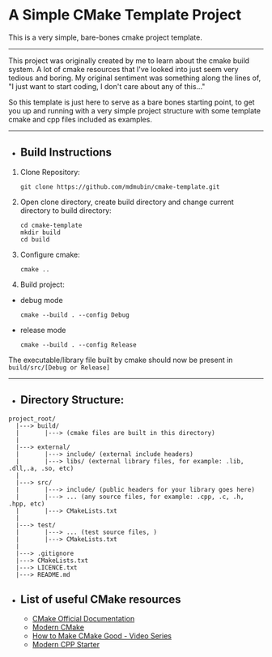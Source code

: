# A Simple CMake Template Project

This is a very simple, bare-bones cmake project template.

---

This project was originally created by me to learn about the cmake build system.
A lot of cmake resources that I've looked into just seem very tedious and
boring. My original sentiment was something along the lines of, "I just want to
start coding, I don't care about any of this..."

So this template is just here to serve as a bare bones starting point, to get
you up and running with a very simple project structure with some template cmake
and cpp files included as examples.

---

* ## Build Instructions

1. Clone Repository:
    ```
    git clone https://github.com/mdmubin/cmake-template.git
    ```

2. Open clone directory, create build directory and change current directory to build directory:
    ```
    cd cmake-template
    mkdir build
    cd build
    ```

3. Configure cmake:
    ```
    cmake ..
    ```
4. Build project:
  - debug mode
    ```
    cmake --build . --config Debug
    ```
  - release mode
    ```
    cmake --build . --config Release
    ```

The executable/library file built by cmake should now be present in `build/src/[Debug or Release]`

---

* ## Directory Structure:
```
project_root/
  |---> build/
  |       |---> (cmake files are built in this directory)
  |
  |---> external/
  |       |---> include/ (external include headers)
  |       |---> libs/ (external library files, for example: .lib, .dll,.a, .so, etc)
  |
  |---> src/
  |       |---> include/ (public headers for your library goes here)
  |       |---> ... (any source files, for example: .cpp, .c, .h, .hpp, etc)
  |       |---> CMakeLists.txt
  |
  |---> test/
  |       |---> ... (test source files, )
  |       |---> CMakeLists.txt
  |
  |---> .gitignore
  |---> CMakeLists.txt
  |---> LICENCE.txt
  |---> README.md
```

* ## List of useful CMake resources
  - [CMake Official Documentation](https://cmake.org/cmake/help/latest/)
  - [Modern CMake](https://cliutils.gitlab.io/modern-cmake/)
  - [How to Make CMake Good - Video Series](https://youtube.com/playlist?list=PLK6MXr8gasrGmIiSuVQXpfFuE1uPT615s)
  - [Modern CPP Starter](https://github.com/TheLartians/ModernCppStarter)
